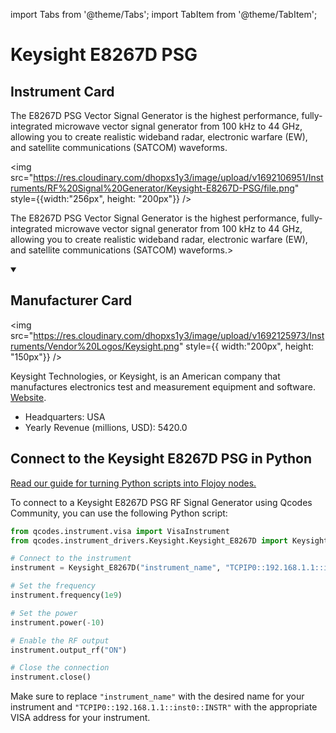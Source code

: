 
import Tabs from '@theme/Tabs';
import TabItem from '@theme/TabItem';

# Keysight E8267D PSG

## Instrument Card

<div className="flex">

<div>

The E8267D PSG Vector Signal Generator is the highest performance, fully-integrated microwave vector signal generator from 100 kHz to 44 GHz, allowing you to create realistic wideband radar, electronic warfare (EW), and satellite communications (SATCOM) waveforms.

</div>

<img src="https://res.cloudinary.com/dhopxs1y3/image/upload/v1692106951/Instruments/RF%20Signal%20Generator/Keysight-E8267D-PSG/file.png" style={{width:"256px", height: "200px"}} />

</div>

The E8267D PSG Vector Signal Generator is the highest performance, fully-integrated microwave vector signal generator from 100 kHz to 44 GHz, allowing you to create realistic wideband radar, electronic warfare (EW), and satellite communications (SATCOM) waveforms.>

<details open>
<summary><h2>Manufacturer Card</h2></summary>

<img src="https://res.cloudinary.com/dhopxs1y3/image/upload/v1692125973/Instruments/Vendor%20Logos/Keysight.png" style={{ width:"200px", height: "150px"}} />

Keysight Technologies, or Keysight, is an American company that manufactures electronics test and measurement equipment and software. <a href="https://www.keysight.com/us/en/home.html">Website</a>.

<ul>
  <li>Headquarters: USA</li>
  <li>Yearly Revenue (millions, USD): 5420.0</li>
</ul>
</details>

## Connect to the Keysight E8267D PSG in Python

[Read our guide for turning Python scripts into Flojoy nodes.](https://docs.flojoy.ai/custom-nodes/creating-custom-node/)


<Tabs>
<TabItem value="Qcodes Community" label="Qcodes Community">

To connect to a Keysight E8267D PSG RF Signal Generator using Qcodes Community, you can use the following Python script:

```python
from qcodes.instrument.visa import VisaInstrument
from qcodes.instrument_drivers.Keysight.Keysight_E8267D import Keysight_E8267D

# Connect to the instrument
instrument = Keysight_E8267D("instrument_name", "TCPIP0::192.168.1.1::inst0::INSTR")

# Set the frequency
instrument.frequency(1e9)

# Set the power
instrument.power(-10)

# Enable the RF output
instrument.output_rf("ON")

# Close the connection
instrument.close()
```

Make sure to replace `"instrument_name"` with the desired name for your instrument and `"TCPIP0::192.168.1.1::inst0::INSTR"` with the appropriate VISA address for your instrument.

</TabItem>
</Tabs>